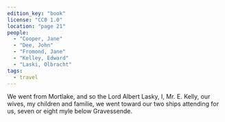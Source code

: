 ```yaml
---
edition_key: "book"
license: "CC0 1.0"
location: "page 21"
people:
  - "Cooper, Jane"
  - "Dee, John"
  - "Fromond, Jane"
  - "Kelley, Edward"
  - "Laski, Olbracht"
tags:
  - travel
---
```

We went from Mortlake, and so the Lord Albert Lasky,
I, Mr. E. Kelly, our wives, my children and familie, we went
toward our two ships attending for us, seven or eight myle below
Gravessende.
